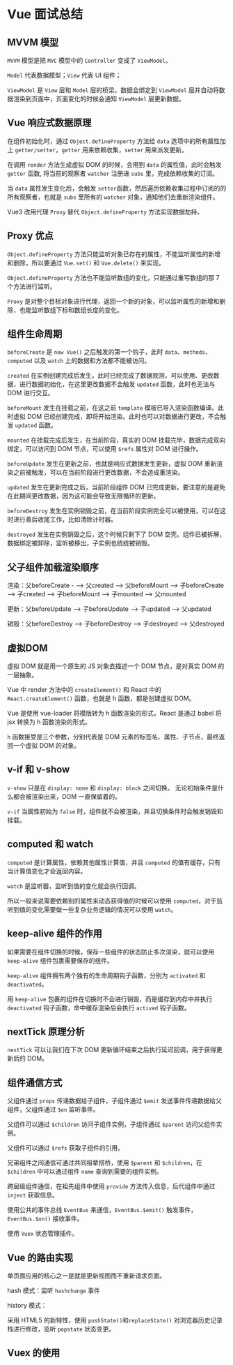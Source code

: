 # Vue 面试总结

## MVVM 模型

`MVVM` 模型是把 `MVC` 模型中的 `Controller` 变成了 `ViewModel`。

`Model` 代表数据模型；`View` 代表 UI 组件；

`ViewModel` 是 `View` 层和 `Model` 层的桥梁，数据会绑定到 `ViewModel` 层并自动将数据渲染到页面中，页面变化的时候会通知 `ViewModel` 层更新数据。

## Vue 响应式数据原理

在组件初始化时，通过 `Object.defineProperty` 方法给 `data` 选项中的所有属性加上 `getter/setter`，`getter` 用来依赖收集，`setter` 用来派发更新。

在调用 `render` 方法生成虚拟 DOM 的时候，会用到 `data` 的属性值，此时会触发 `getter` 函数, 将当前的观察者 `watcher` 注册进 `subs` 里，完成依赖收集的订阅。

当 `data` 属性发生变化后，会触发 `setter`函数，然后遍历依赖收集过程中订阅的的所有观察者，也就是 `subs` 里所有的 `watcher` 对象，通知他们去重新渲染组件。

Vue3 改用代理 `Proxy` 替代 `Object.defineProperty` 方法实现数据劫持。

## Proxy 优点

`Object.defineProperty` 方法只能监听对象已存在的属性，不能监听属性的新增和删除，所以要通过 `Vue.set()` 和 `Vue.delete()` 来实现。

`Object.defineProperty` 方法也不能监听数组的变化，只能通过重写数组的那 7 个方法进行监听。

`Proxy` 是对整个目标对象进行代理，返回一个新的对象，可以监听属性的新增和删除，也能监听数组下标和数组长度的变化。

## 组件生命周期

`beforeCreate` 是 `new Vue()` 之后触发的第一个钩子，此时 `data`、`methods`、`computed` 以及 `watch` 上的数据和方法都不能被访问。

`created` 在实例创建完成后发生，此时已经完成了数据观测，可以使用、更改数据，进行数据初始化，在这里更改数据不会触发 `updated` 函数，此时也无法与 DOM 进行交互。

`beforeMount` 发生在挂载之前，在这之前 `template` 模板已导入渲染函数编译。此时虚拟 DOM 已经创建完成，即将开始渲染。此时也可以对数据进行更改，不会触发 `updated` 函数。

`mounted` 在挂载完成后发生，在当前阶段，真实的 DOM 挂载完毕，数据完成双向绑定，可以访问到 DOM 节点，可以使用 `$refs` 属性对 DOM 进行操作。

`beforeUpdate` 发生在更新之前，也就是响应式数据发生更新，虚拟 DOM 重新渲染之前被触发，可以在当前阶段进行更改数据，不会造成重渲染。

`updated` 发生在更新完成之后，当前阶段组件 DOM 已完成更新。要注意的是避免在此期间更改数据，因为这可能会导致无限循环的更新。

`beforeDestroy` 发生在实例销毁之前，在当前阶段实例完全可以被使用，可以在这时进行善后收尾工作，比如清除计时器。

`destroyed` 发生在实例销毁之后，这个时候只剩下了 DOM 空壳。组件已被拆解，数据绑定被卸除，监听被移出，子实例也统统被销毁。

## 父子组件加载渲染顺序

渲染：父beforeCreate - -->  父created --> 父beforeMount --> 子beforeCreate --> 子created --> 子beforeMount --> 子mounted --> 父mounted

更新：父beforeUpdate --> 子beforeUpdate --> 子updated --> 父updated

销毁：父beforeDestroy --> 子beforeDestroy --> 子destroyed --> 父destroyed

## 虚拟DOM

虚拟 DOM 就是用一个原生的 JS 对象去描述一个 DOM 节点，是对真实 DOM 的一层抽象。

Vue 中 render 方法中的 `createElement()` 和 React 中的 `React.createElement()` 函数，也就是 h 函数，都是创建虚拟 DOM。

Vue 是使用 vue-loader 将模版转为 h 函数渲染的形式，React 是通过 babel 将 jsx 转换为 h 函数渲染的形式。

`h` 函数接受是三个参数，分别代表是 DOM 元素的标签名、属性、子节点，最终返回一个虚拟 DOM 的对象。

## v-if 和 v-show

`v-show` 只是在 `display: none` 和 `display: block` 之间切换。 无论初始条件是什么都会被渲染出来，DOM 一直保留着的。

`v-if` 当属性初始为 `false` 时，组件就不会被渲染，并且切换条件时会触发销毁和挂载。

## computed 和 watch

`computed` 是计算属性，依赖其他属性计算值，并且 `computed` 的值有缓存，只有当计算值变化才会返回内容。

`watch` 是监听器，监听到值的变化就会执行回调。

所以一般来说需要依赖别的属性来动态获得值的时候可以使用 `computed`，对于监听到值的变化需要做一些复杂业务逻辑的情况可以使用 `watch`。

## keep-alive 组件的作用

如果需要在组件切换的时候，保存一些组件的状态防止多次渲染，就可以使用 `keep-alive` 组件包裹需要保存的组件。

`keep-alive` 组件拥有两个独有的生命周期钩子函数，分别为 `activated` 和 `deactivated`。

用 `keep-alive` 包裹的组件在切换时不会进行销毁，而是缓存到内存中并执行 `deactivated` 钩子函数，命中缓存渲染后会执行 `actived` 钩子函数。

## nextTick 原理分析

`nextTick` 可以让我们在下次 DOM 更新循环结束之后执行延迟回调，用于获得更新后的 DOM。

## 组件通信方式

父组件通过 `props` 传递数据给子组件，子组件通过 `$emit` 发送事件传递数据给父组件，父组件通过 `$on` 监听事件。

父组件可以通过 `$children` 访问子组件实例，子组件通过 `$parent` 访问父组件实例。

父组件可以通过 `$refs` 获取子组件的引用。

兄弟组件之间通信可通过共同祖辈搭桥，使用 `$parent` 和 `$children`，在 `$children` 中可以通过组件 `name` 查询到需要的组件实例。

跨层级组件通信，在祖先组件中使用 `provide` 方法传入信息，后代组件中通过 `inject` 获取信息。

使用公共的事件总线 `EventBus` 来通信，`EventBus.$emit()` 触发事件，`EventBus.$on()` 接收事件。

使用 `Vuex` 状态管理插件。

## Vue 的路由实现

单页面应用的核心之一是就是更新视图而不重新请求页面。

hash 模式：监听 `hashchange` 事件

history 模式：

采用 HTML5 的新特性，使用 `pushState()`和`replaceState()` 对浏览器历史记录栈进行修改，监听 `popstate` 状态变更。

## Vuex 的使用
